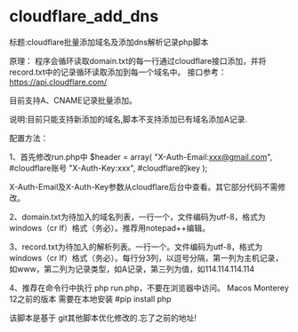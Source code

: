 # cloudflare_add_dns

标题:cloudflare批量添加域名及添加dns解析记录php脚本

原理：
程序会循环读取domain.txt的每一行通过cloudflare接口添加，并将record.txt中的记录循环读取添加到每一个域名中。
接口参考：https://api.cloudflare.com/

目前支持A、CNAME记录批量添加。

说明:目前只能支持新添加的域名,脚本不支持添加已有域名添加A记录.

配置方法：

1、首先修改run.php中
$header = array(
    "X-Auth-Email:xxx@gmail.com", #cloudflare账号
    "X-Auth-Key:xxx", #cloudflare的key
);

X-Auth-Email及X-Auth-Key参数从cloudflare后台中查看。其它部分代码不需修改。

2、domain.txt为待加入的域名列表，一行一个，文件编码为utf-8，格式为windows（cr lf）格式（务必）。推荐用notepad++编辑。

3、record.txt为待加入的解析列表。一行一个。文件编码为utf-8，格式为windows（cr lf）格式（务必）。每行分3列，以逗号分隔，第一列为主机记录，如www，第二列为记录类型，如A记录，第三列为值，如114.114.114.114

4、推荐在命令行中执行 php run.php，不要在浏览器中访问。
Macos Monterey 12之前的版本 需要在本地安装
#pip install php

该脚本是基于 git其他脚本优化修改的.忘了之前的地址! 

